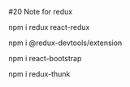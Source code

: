 #20
Note for redux

npm i redux react-redux

npm i @redux-devtools/extension

npm i react-bootstrap 

npm i redux-thunk